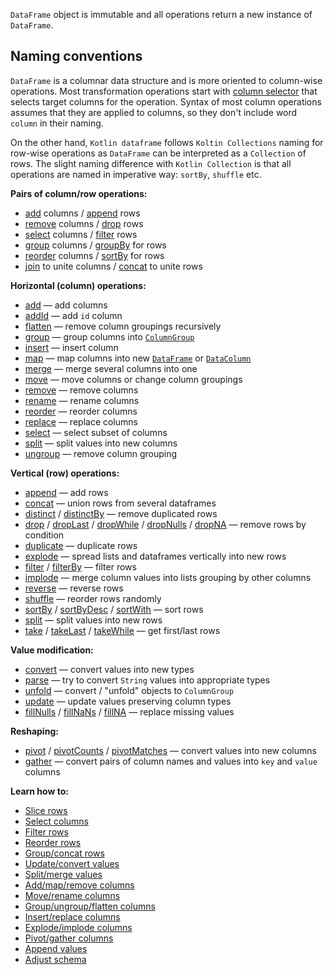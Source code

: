 [//]: # (title: Modify)
<show-structure depth="3"/>

<tip> 

`DataFrame` object is immutable and all operations return a new instance of `DataFrame`.

</tip>

## Naming conventions

`DataFrame` is a columnar data structure and is more oriented to column-wise operations. Most transformation operations start with [column selector](ColumnSelectors.md) that selects target columns for the operation.
Syntax of most column operations assumes that they are applied to columns, so they don't include word `column` in their naming.    

On the other hand, `Kotlin dataframe` follows `Koltin Collections` naming for row-wise operations as `DataFrame` can be interpreted as a `Collection` of rows. The slight naming difference with `Kotlin Collection` is that all operations are named in imperative way: `sortBy`, `shuffle` etc. 

**Pairs of column/row operations:**
* [add](add.md) columns / [append](append.md) rows
* [remove](remove.md) columns / [drop](drop.md) rows
* [select](select.md) columns / [filter](filter.md) rows
* [group](group.md) columns / [groupBy](groupBy.md) for rows
* [reorder](reorder.md) columns / [sortBy](sortBy.md) for rows
* [join](join.md) to unite columns / [concat](concat.md) to unite rows

**Horizontal (column) operations:**
* [add](add.md) — add columns
* [addId](add.md#addid) — add `id` column
* [flatten](flatten.md) — remove column groupings recursively
* [group](group.md) — group columns into [`ColumnGroup`](DataColumn.md#columngroup)
* [insert](insert.md) — insert column
* [map](map.md) — map columns into new [`DataFrame`](DataFrame.md) or [`DataColumn`](DataColumn.md)
* [merge](merge.md) — merge several columns into one
* [move](move.md) — move columns or change column groupings
* [remove](remove.md) — remove columns
* [rename](rename.md) — rename columns
* [reorder](reorder.md) — reorder columns
* [replace](replace.md) — replace columns
* [select](select.md) — select subset of columns
* [split](split.md) — split values into new columns
* [ungroup](ungroup.md) — remove column grouping

**Vertical (row) operations:**
* [append](append.md) — add rows
* [concat](concat.md) — union rows from several dataframes
* [distinct](distinct.md) / [distinctBy](distinct.md#distinctby) — remove duplicated rows
* [drop](drop.md) / [dropLast](sliceRows.md#droplast) / [dropWhile](sliceRows.md#dropwhile) / [dropNulls](drop.md#dropnulls) / [dropNA](drop.md#dropna) — remove rows by condition
* [duplicate](duplicate.md) — duplicate rows 
* [explode](explode.md) — spread lists and dataframes vertically into new rows
* [filter](filter.md) / [filterBy](filter.md#filterby) — filter rows
* [implode](implode.md) — merge column values into lists grouping by other columns
* [reverse](reverse.md) — reverse rows 
* [shuffle](shuffle.md) — reorder rows randomly
* [sortBy](sortBy.md) / [sortByDesc](sortBy.md#sortbydesc) / [sortWith](sortBy.md#sortwith) — sort rows
* [split](split.md) — split values into new rows
* [take](sliceRows.md#take) / [takeLast](sliceRows.md#takelast) / [takeWhile](sliceRows.md#takewhile) — get first/last rows

**Value modification:**
* [convert](convert.md) — convert values into new types
* [parse](parse.md) — try to convert `String` values into appropriate types
* [unfold](unfold.md) — convert / "unfold" objects to `ColumnGroup`
* [update](update.md) — update values preserving column types
* [fillNulls](fill.md#fillnulls) / [fillNaNs](fill.md#fillnans) / [fillNA](fill.md#fillna) — replace missing values

**Reshaping:**
* [pivot](pivot.md) / [pivotCounts](pivot.md#pivotcounts) / [pivotMatches](pivot.md#pivotmatches) — convert values into new columns
* [gather](gather.md) — convert pairs of column names and values into `key` and `value` columns

**Learn how to:**
* [Slice rows](sliceRows.md)
* [Select columns](select.md)
* [Filter rows](filterRows.md)
* [Reorder rows](reorderRows.md)
* [Group/concat rows](groupByConcat.md)
* [Update/convert values](updateConvert.md)
* [Split/merge values](splitMerge.md)
* [Add/map/remove columns](addRemove.md)
* [Move/rename columns](moveRename.md)
* [Group/ungroup/flatten columns](groupUngroupFlatten.md)
* [Insert/replace columns](insertReplace.md)
* [Explode/implode columns](explodeImplode.md)
* [Pivot/gather columns](pivotGather.md)
* [Append values](append.md)
* [Adjust schema](adjustSchema.md) 
